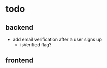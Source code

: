 # todo

## backend

- add email verification after a user signs up
  - isVerified flag?

## frontend
